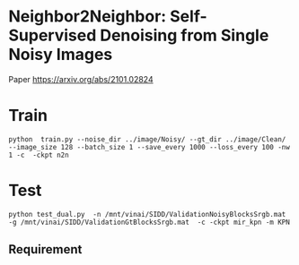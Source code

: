 # Neighbor2Neighbor: Self-Supervised Denoising from Single Noisy Images

Paper https://arxiv.org/abs/2101.02824

# Train
```
python  train.py --noise_dir ../image/Noisy/ --gt_dir ../image/Clean/ --image_size 128 --batch_size 1 --save_every 1000 --loss_every 100 -nw 1 -c  -ckpt n2n
```


# Test 
```
python test_dual.py  -n /mnt/vinai/SIDD/ValidationNoisyBlocksSrgb.mat  -g /mnt/vinai/SIDD/ValidationGtBlocksSrgb.mat  -c -ckpt mir_kpn -m KPN
```

## Requirement 

